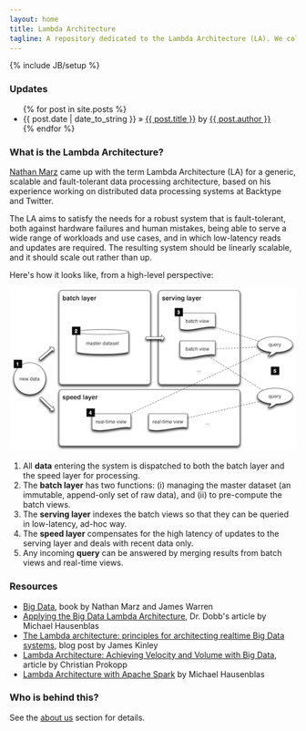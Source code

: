 ```yaml
---
layout: home
title: Lambda Architecture
tagline: A repository dedicated to the Lambda Architecture (LA). We collect and publish examples and good practices around the LA.
---
```

{% include JB/setup %}


### Updates

<ul class="posts">
  {% for post in site.posts %}
    <li><span>{{ post.date | date_to_string }}</span> &raquo; <a href="{{ BASE_PATH }}{{ post.url }}">{{ post.title }}</a> by <a href="http://twitter.com/{{ post.author_twitter }}">{{ post.author }}</a></li>
  {% endfor %}
</ul>

### What is the Lambda Architecture?

[Nathan Marz](https://twitter.com/nathanmarz) came up with the term
Lambda Architecture (LA) for a generic, scalable and fault-tolerant data
processing architecture, based on his experience working on distributed data
processing systems at Backtype and Twitter.

The LA aims to satisfy the needs for a robust system that is fault-tolerant,
both against hardware failures and human mistakes, being able to serve a wide 
range of workloads and use cases, and in which low-latency reads and updates are 
required. The resulting system should be linearly scalable, and it should scale out 
rather than up. 

Here's how it looks like, from a high-level perspective:

![LA overview](img/la-overview_small.png "LA overview")

1. All **data** entering the system is dispatched to both the batch layer and the speed layer for processing.
1. The **batch layer** has two functions: (i) managing the master dataset (an immutable, append-only set of raw data), and (ii) to pre-compute the batch views.
1. The **serving layer** indexes the batch views so that they can be queried in low-latency, ad-hoc way. 
1. The **speed layer** compensates for the high latency of updates to the serving layer and deals with recent data only.
1. Any incoming **query** can be answered by merging results from batch views and real-time views.


### Resources

* [Big Data](http://manning.com/marz/), book by Nathan Marz and James Warren
* [Applying the Big Data Lambda Architecture](http://www.drdobbs.com/database/applying-the-big-data-lambda-architectur/240162604), Dr. Dobb's article by Michael Hausenblas
* [The Lambda architecture: principles for architecting realtime Big Data systems](http://jameskinley.tumblr.com/post/37398560534/the-lambda-architecture-principles-for-architecting), blog post by James Kinley
* [Lambda Architecture: Achieving Velocity and Volume with Big Data](http://www.semantikoz.com/blog/lambda-architecture-velocity-volume-big-data-hadoop-storm/), article by Christian Prokopp
* [Lambda Architecture with Apache Spark](https://speakerdeck.com/mhausenblas/lambda-architecture-with-apache-spark) by Michael Hausenblas


### Who is behind this?

See the [about us](aboutus/) section for details.
